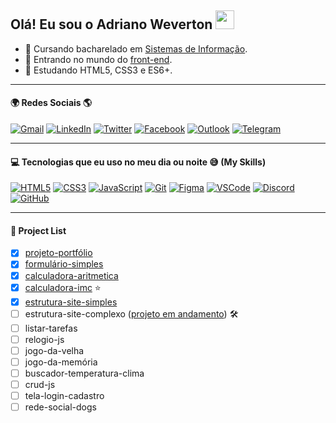 ## Olá! Eu sou o Adriano Weverton <a href="https://github.com/adriwco"><img src="https://user-images.githubusercontent.com/29931326/125177555-2e78db00-e1b3-11eb-9e49-409c4f649cf5.gif" width="30px"></a>

- 📖 Cursando bacharelado em <a href="https://pt.wikipedia.org/wiki/Sistema_de_informa%C3%A7%C3%A3o">Sistemas de Informação</a>.
- 🔭 Entrando no mundo do <a href="https://en.wikipedia.org/wiki/Front-end_web_development">front-end</a>.
- 🌱 Estudando HTML5, CSS3 e ES6+.
***
#### :earth_africa: Redes Sociais :earth_americas:
[![Gmail](https://user-images.githubusercontent.com/80191040/182520105-cb01f78f-d006-4d97-9e25-8847e8084645.png)](mailto:adriwco@gmail.com)
[![LinkedIn](https://user-images.githubusercontent.com/80191040/182520104-4d6a24bd-24f2-446c-add7-b5f695cfcf2d.png)](https://www.linkedin.com/in/adriwco)
[![Twitter](https://user-images.githubusercontent.com/80191040/182520103-7870eadc-f4f7-4ffe-820d-6ed7555ef779.png)](https://twitter.com/adriwco)
[![Facebook](https://user-images.githubusercontent.com/80191040/182521363-eeee69e0-f145-4120-a02e-ac831cecb556.png)](https://www.facebook.com/adriwco) 
[![Outlook](https://user-images.githubusercontent.com/80191040/182522131-5dace55d-80dc-4a25-be17-f7dd36bff40e.png)](mailto:adrianoevert@outlook.com) 
[![Telegram](https://user-images.githubusercontent.com/80191040/182523404-5781e74a-c82f-49bc-983a-f6d752be6cbb.png)](https://t.me/adriwco) 
***
#### :computer: Tecnologias que eu uso no meu dia ou noite 😅 (My Skills)

[![HTML5](https://skills.thijs.gg/icons?i=html)](https://pt.wikipedia.org/wiki/HTML5)
[![CSS3](https://skills.thijs.gg/icons?i=css)](https://pt.wikipedia.org/wiki/CSS3)
[![JavaScript](https://skills.thijs.gg/icons?i=js)](https://pt.wikipedia.org/wiki/JavaScript)
[![Git](https://skills.thijs.gg/icons?i=git)](https://pt.wikipedia.org/wiki/Git)
[![Figma](https://skills.thijs.gg/icons?i=figma)](https://pt.wikipedia.org/wiki/Figma)
[![VSCode](https://skills.thijs.gg/icons?i=vscode)](https://pt.wikipedia.org/wiki/Visual_Studio_Code)
[![Discord](https://skills.thijs.gg/icons?i=discord)](https://pt.wikipedia.org/wiki/Discord)
[![GitHub](https://skills.thijs.gg/icons?i=github)](https://pt.wikipedia.org/wiki/GitHub)
***
#### :scroll: Project List
- [x] <a href="https://github.com/adriwco/projeto-portfolio">projeto-portfólio</a> 
- [x] <a href="https://github.com/adriwco/formulario-simples">formulário-simples</a>
- [x] <a href="https://github.com/adriwco/calculadora-aritmetica">calculadora-aritmetica</a>
- [x] <a href="https://github.com/adriwco/calculadora-imc">calculadora-imc</a> ⭐
- [x] <a href="https://github.com/adriwco/bikcraft-simples">estrutura-site-simples</a>
- [ ] estrutura-site-complexo (<a href="https://github.com/adriwco/bikcraft-complexo">projeto em andamento</a>) 🛠️
- [ ] listar-tarefas
- [ ] relogio-js
- [ ] jogo-da-velha
- [ ] jogo-da-memória
- [ ] buscador-temperatura-clima
- [ ] crud-js
- [ ] tela-login-cadastro
- [ ] rede-social-dogs
